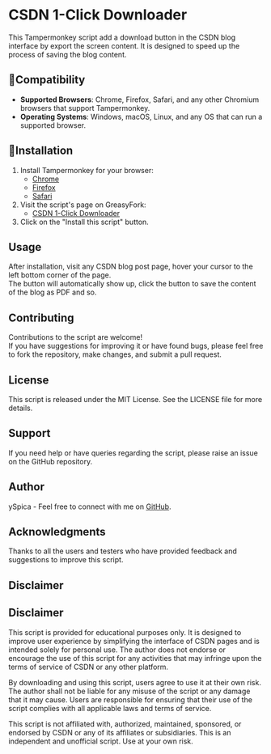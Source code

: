 # CSDN 1-Click Downloader

This Tampermonkey script add a download button in the CSDN blog interface by export the screen content. It is designed to speed up the process of saving the blog content.

## 📱Compatibility

- **Supported Browsers**: Chrome, Firefox, Safari, and any other Chromium browsers that support Tampermonkey.
- **Operating Systems**: Windows, macOS, Linux, and any OS that can run a supported browser.

## 📄Installation

1. Install Tampermonkey for your browser:
   - [Chrome](https://www.tampermonkey.net/?ext=dhdg&browser=chrome)
   - [Firefox](https://www.tampermonkey.net/?ext=dhdg&browser=firefox)
   - [Safari](https://www.tampermonkey.net/?ext=dhdg&browser=safari)
2. Visit the script's page on GreasyFork:
   - [CSDN 1-Click Downloader](https://greasyfork.org/en/scripts/495557-csdn-1-click-downloader)
3. Click on the "Install this script" button.

## Usage

After installation, visit any CSDN blog post page, hover your cursor to the left bottom corner of the page.<br />
The button will automatically show up, click the button to save the content of the blog as PDF and so.

## Contributing

Contributions to the script are welcome!<br />
If you have suggestions for improving it or have found bugs, please feel free to fork the repository, make changes, and submit a pull request.

## License

This script is released under the MIT License. See the LICENSE file for more details.

## Support

If you need help or have queries regarding the script, please raise an issue on the GitHub repository.

## Author

ySpica - Feel free to connect with me on [GitHub](https://github.com/ySpica).

## Acknowledgments

Thanks to all the users and testers who have provided feedback and suggestions to improve this script.

## Disclaimer

## Disclaimer

This script is provided for educational purposes only. It is designed to improve user experience by simplifying the interface of CSDN pages and is intended solely for personal use. The author does not endorse or encourage the use of this script for any activities that may infringe upon the terms of service of CSDN or any other platform.

By downloading and using this script, users agree to use it at their own risk. The author shall not be liable for any misuse of the script or any damage that it may cause. Users are responsible for ensuring that their use of the script complies with all applicable laws and terms of service.

This script is not affiliated with, authorized, maintained, sponsored, or endorsed by CSDN or any of its affiliates or subsidiaries. This is an independent and unofficial script. Use at your own risk.

